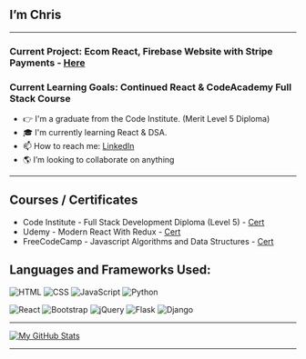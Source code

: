 ## I’m Chris

---

### Current Project: Ecom React, Firebase Website with Stripe Payments - [Here](https://github.com/Birrellc/Project__Ecom-app-REACT)
### Current Learning Goals: Continued React & CodeAcademy Full Stack Course

- 👉 I'm a graduate from the Code Institute. (Merit Level 5 Diploma)
- 🎓 I'm currently learning React & DSA.
- 📫 How to reach me: [LinkedIn](https://www.linkedin.com/in/chrisbirrell17/)
- 🌎 I’m looking to collaborate on anything

---

## Courses / Certificates

- Code Institute - Full Stack Development Diploma (Level 5) - [Cert](https://www.credential.net/080f2df4-d5ca-4be4-9605-f58d94b28d5f#gs.b3mjfi)
- Udemy - Modern React With Redux - [Cert](https://www.udemy.com/certificate/UC-43a6db03-2482-46ae-be41-00c16e3e6cef/)
- FreeCodeCamp - Javascript Algorithms and Data Structures - [Cert](https://www.freecodecamp.org/certification/birrell/javascript-algorithms-and-data-structures)

## Languages and Frameworks Used:

![HTML](https://img.shields.io/badge/-HTML5-E34F26?logo=html5&logoColor=white&style=for-the-badge)
![CSS](https://img.shields.io/badge/-CSS3-1572B6?logo=css3&logoColor=white&style=for-the-badge)
![JavaScript](https://img.shields.io/badge/-JavaScript-F7DF1E?logo=javascript&logoColor=white&style=for-the-badge)
![Python](https://img.shields.io/badge/-Python-3776AB?logo=python&logoColor=white&style=for-the-badge)

![React](https://img.shields.io/badge/React-20232A?style=for-the-badge&logo=react&logoColor=61DAFB)
![Bootstrap](https://img.shields.io/badge/-Bootstrap-7952B3?logo=bootstrap&logoColor=white&style=for-the-badge)
![jQuery](https://img.shields.io/badge/-jQuery-0769AD?logo=jquery&logoColor=white&style=for-the-badge)
![Flask](https://img.shields.io/badge/-Flask-000000?logo=flask&logoColor=white&style=for-the-badge)
![Django](https://img.shields.io/badge/-Django-092E20?logo=django&logoColor=white&style=for-the-badge)

---

[![My GitHub Stats](https://github-readme-stats.vercel.app/api/?username=Birrellc&count_private=true&theme=tokyonight&showicons=true)]()

---


